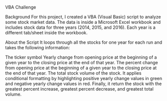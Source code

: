 VBA Challenge

Background
For this project, I created a VBA (Visual Basic) script to analyze some stock market data. 
The data is inside a Microsoft Excel workbook and includes stock data for three years (2014, 2015, and 2016). 
Each year is a different tab/sheet inside the workbook.

About the Script
It loops through all the stocks for one year for each run and takes the following information:

The ticker symbol
Yearly change from opening price at the beginning of a given year to the closing price at the end of that year.
The percent change from opening price at the beginning of a given year to the closing price at the end of that year.
The total stock volume of the stock.
It applies conditional formatting by highlighting positive yearly change values in green and negative yearly change values in red.
Finally, it return the stock with the greatest percent increase, greatest percent decrease, and greatest total volume.

